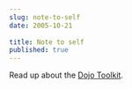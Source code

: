 ```yaml
---
slug: note-to-self
date: 2005-10-21
 
title: Note to self
published: true
---
```

Read up about the [Dojo Toolkit](http://dojotoolkit.org/).<p />

